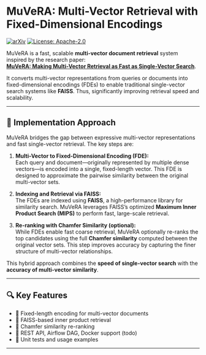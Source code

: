 # MuVeRA: Multi-Vector Retrieval with Fixed-Dimensional Encodings

[![arXiv](https://img.shields.io/badge/arXiv-2405.19504-b31b1b.svg)](https://arxiv.org/abs/2405.19504)
[![License: Apache-2.0](https://img.shields.io/badge/License-Apache%202.0-blue.svg)](LICENSE)

MuVeRA is a fast, scalable **multi-vector document retrieval** system inspired by the research paper:  
**[MuVeRA: Making Multi-Vector Retrieval as Fast as Single-Vector Search](https://arxiv.org/abs/2405.19504)**.

It converts multi-vector representations from queries or documents into fixed-dimensional encodings (FDEs) to enable traditional single-vector search systems like **FAISS**. Thus, significantly improving retrieval speed and scalability.

---

## 🧭 Implementation Approach

MuVeRA bridges the gap between expressive multi-vector representations and fast single-vector retrieval. The key steps are:

1. **Multi-Vector to Fixed-Dimensional Encoding (FDE):**  
   Each query and document—originally represented by multiple dense vectors—is encoded into a single, fixed-length vector. This FDE is designed to approximate the pairwise similarity between the original multi-vector sets.

2. **Indexing and Retrieval via FAISS:**  
   The FDEs are indexed using **FAISS**, a high-performance library for similarity search. MuVeRA leverages FAISS’s optimized **Maximum Inner Product Search (MIPS)** to perform fast, large-scale retrieval.

3. **Re-ranking with Chamfer Similarity (optional):**  
   While FDEs enable fast coarse retrieval, MuVeRA optionally re-ranks the top candidates using the full **Chamfer similarity** computed between the original vector sets. This step improves accuracy by capturing the finer structure of multi-vector relationships.

This hybrid approach combines the **speed of single-vector search** with the **accuracy of multi-vector similarity**.

---

## 🔍 Key Features

- 🔁 Fixed-length encoding for multi-vector documents  
- 🚀 FAISS-based inner product retrieval  
- 🧮 Chamfer similarity re-ranking  
- 🔌 REST API, Airflow DAG, Docker support  (todo)
- 🧪 Unit tests and usage examples  


---

